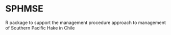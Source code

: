 # SPHMSE
R package to support the management procedure approach to management of Southern Pacific Hake in Chile
